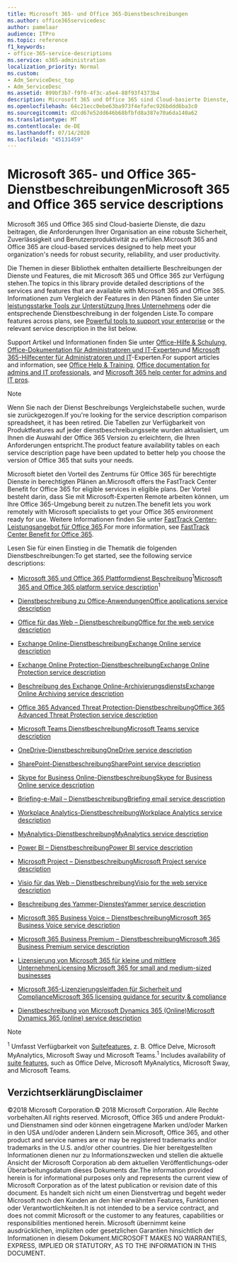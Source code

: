 ```yaml
---
title: Microsoft 365- und Office 365-Dienstbeschreibungen
ms.author: office365servicedesc
author: pamelaar
audience: ITPro
ms.topic: reference
f1_keywords:
- office-365-service-descriptions
ms.service: o365-administration
localization_priority: Normal
ms.custom:
- Adm_ServiceDesc_top
- Adm_ServiceDesc
ms.assetid: 899bf3b7-f9f0-4f3c-a5e4-88f93f4373b4
description: Microsoft 365 und Office 365 sind Cloud-basierte Dienste, die dazu beitragen, die Anforderungen Ihrer Organisation an eine robuste Sicherheit, Zuverlässigkeit und Benutzerproduktivität zu erfüllen.
ms.openlocfilehash: 64c21ecc0ebe63ba973f4efafec926bddd6ba3c0
ms.sourcegitcommit: d2cd67e52dd646b68bfbfd8a387e70a6da140a62
ms.translationtype: MT
ms.contentlocale: de-DE
ms.lasthandoff: 07/14/2020
ms.locfileid: "45131459"
---
```

# <a name="microsoft-365-and-office-365-service-descriptions"></a><span data-ttu-id="2c0d7-103">Microsoft 365- und Office 365-Dienstbeschreibungen</span><span class="sxs-lookup"><span data-stu-id="2c0d7-103">Microsoft 365 and Office 365 service descriptions</span></span> 

<span data-ttu-id="2c0d7-104">Microsoft 365 und Office 365 sind Cloud-basierte Dienste, die dazu beitragen, die Anforderungen Ihrer Organisation an eine robuste Sicherheit, Zuverlässigkeit und Benutzerproduktivität zu erfüllen.</span><span class="sxs-lookup"><span data-stu-id="2c0d7-104">Microsoft 365 and Office 365 are cloud-based services designed to help meet your organization's needs for robust security, reliability, and user productivity.</span></span> 
  
<span data-ttu-id="2c0d7-105">Die Themen in dieser Bibliothek enthalten detaillierte Beschreibungen der Dienste und Features, die mit Microsoft 365 und Office 365 zur Verfügung stehen.</span><span class="sxs-lookup"><span data-stu-id="2c0d7-105">The topics in this library provide detailed descriptions of the services and features that are available with Microsoft 365 and Office 365.</span></span> <span data-ttu-id="2c0d7-106">Informationen zum Vergleich der Features in den Plänen finden Sie unter [leistungsstarke Tools zur Unterstützung Ihres Unternehmens](https://go.microsoft.com/fwlink/?LinkID=799177&amp;clcid=0x409) oder die entsprechende Dienstbeschreibung in der folgenden Liste.</span><span class="sxs-lookup"><span data-stu-id="2c0d7-106">To compare features across plans, see [Powerful tools to support your enterprise](https://go.microsoft.com/fwlink/?LinkID=799177&amp;clcid=0x409) or the relevant service description in the list below.</span></span> 
  
<span data-ttu-id="2c0d7-107">Support Artikel und Informationen finden Sie unter [Office-Hilfe & Schulung](https://support.office.com/), [Office-Dokumentation für Administratoren und IT-Experten](https://docs.microsoft.com/office/)und [Microsoft 365-Hilfecenter für Administratoren und IT](https://docs.microsoft.com/microsoft-365/?view=o365-worldwide)-Experten.</span><span class="sxs-lookup"><span data-stu-id="2c0d7-107">For support articles and information, see [Office Help & Training](https://support.office.com/), [Office documentation for admins and IT professionals](https://docs.microsoft.com/office/), and [Microsoft 365 help center for admins and IT pros](https://docs.microsoft.com/microsoft-365/?view=o365-worldwide).</span></span>
  
> [!NOTE]
> <span data-ttu-id="2c0d7-108">Wenn Sie nach der Dienst Beschreibungs Vergleichstabelle suchen, wurde sie zurückgezogen.</span><span class="sxs-lookup"><span data-stu-id="2c0d7-108">If you're looking for the service description comparison spreadsheet, it has been retired.</span></span> <span data-ttu-id="2c0d7-109">Die Tabellen zur Verfügbarkeit von Produktfeatures auf jeder dienstbeschreibungsseite wurden aktualisiert, um Ihnen die Auswahl der Office 365 Version zu erleichtern, die Ihren Anforderungen entspricht.</span><span class="sxs-lookup"><span data-stu-id="2c0d7-109">The product feature availability tables on each service description page have been updated to better help you choose the version of Office 365 that suits your needs.</span></span> 
  
<span data-ttu-id="2c0d7-110">Microsoft bietet den Vorteil des Zentrums für Office 365 für berechtigte Dienste in berechtigten Plänen an.</span><span class="sxs-lookup"><span data-stu-id="2c0d7-110">Microsoft offers the FastTrack Center Benefit for Office 365 for eligible services in eligible plans.</span></span> <span data-ttu-id="2c0d7-111">Der Vorteil besteht darin, dass Sie mit Microsoft-Experten Remote arbeiten können, um Ihre Office 365-Umgebung bereit zu nutzen.</span><span class="sxs-lookup"><span data-stu-id="2c0d7-111">The benefit lets you work remotely with Microsoft specialists to get your Office 365 environment ready for use.</span></span> <span data-ttu-id="2c0d7-112">Weitere Informationen finden Sie unter [FastTrack Center-Leistungsangebot für Office 365](https://docs.microsoft.com/fasttrack/O365-fasttrack-benefit-for-office-365).</span><span class="sxs-lookup"><span data-stu-id="2c0d7-112">For more information, see [FastTrack Center Benefit for Office 365](https://docs.microsoft.com/fasttrack/O365-fasttrack-benefit-for-office-365).</span></span>
  
<span data-ttu-id="2c0d7-113">Lesen Sie für einen Einstieg in die Thematik die folgenden Dienstbeschreibungen:</span><span class="sxs-lookup"><span data-stu-id="2c0d7-113">To get started, see the following service descriptions:</span></span>
  
- <span data-ttu-id="2c0d7-114">[Microsoft 365 und Office 365 Plattformdienst Beschreibung](office-365-platform-service-description/office-365-platform-service-description.md)<sup>1</sup></span><span class="sxs-lookup"><span data-stu-id="2c0d7-114">[Microsoft 365 and Office 365 platform service description](office-365-platform-service-description/office-365-platform-service-description.md)<sup>1</sup></span></span>

- [<span data-ttu-id="2c0d7-115">Dienstbeschreibung zu Office-Anwendungen</span><span class="sxs-lookup"><span data-stu-id="2c0d7-115">Office applications service description</span></span>](office-applications-service-description/office-applications-service-description.md)

- [<span data-ttu-id="2c0d7-116">Office für das Web – Dienstbeschreibung</span><span class="sxs-lookup"><span data-stu-id="2c0d7-116">Office for the web service description</span></span>](office-online-service-description/office-online-service-description.md)

- [<span data-ttu-id="2c0d7-117">Exchange Online-Dienstbeschreibung</span><span class="sxs-lookup"><span data-stu-id="2c0d7-117">Exchange Online service description</span></span>](exchange-online-service-description/exchange-online-service-description.md)

- [<span data-ttu-id="2c0d7-118">Exchange Online Protection-Dienstbeschreibung</span><span class="sxs-lookup"><span data-stu-id="2c0d7-118">Exchange Online Protection service description</span></span>](exchange-online-protection-service-description/exchange-online-protection-service-description.md)

- [<span data-ttu-id="2c0d7-119">Beschreibung des Exchange Online-Archivierungsdiensts</span><span class="sxs-lookup"><span data-stu-id="2c0d7-119">Exchange Online Archiving service description</span></span>](exchange-online-archiving-service-description/exchange-online-archiving-service-description.md)

- [<span data-ttu-id="2c0d7-120">Office 365 Advanced Threat Protection-Dienstbeschreibung</span><span class="sxs-lookup"><span data-stu-id="2c0d7-120">Office 365 Advanced Threat Protection service description</span></span>](office-365-advanced-threat-protection-service-description.md)

- [<span data-ttu-id="2c0d7-121">Microsoft Teams Dienstbeschreibung</span><span class="sxs-lookup"><span data-stu-id="2c0d7-121">Microsoft Teams service description</span></span>](teams-service-description.md)

- [<span data-ttu-id="2c0d7-122">OneDrive-Dienstbeschreibung</span><span class="sxs-lookup"><span data-stu-id="2c0d7-122">OneDrive service description</span></span>](onedrive-for-business-service-description.md)

- [<span data-ttu-id="2c0d7-123">SharePoint-Dienstbeschreibung</span><span class="sxs-lookup"><span data-stu-id="2c0d7-123">SharePoint service description</span></span>](sharepoint-online-service-description/sharepoint-online-service-description.md)

- [<span data-ttu-id="2c0d7-124">Skype for Business Online-Dienstbeschreibung</span><span class="sxs-lookup"><span data-stu-id="2c0d7-124">Skype for Business Online service description</span></span>](skype-for-business-online-service-description/skype-for-business-online-service-description.md)

- [<span data-ttu-id="2c0d7-125">Briefing-e-Mail – Dienstbeschreibung</span><span class="sxs-lookup"><span data-stu-id="2c0d7-125">Briefing email service description</span></span>](briefing-service-description.md)

- [<span data-ttu-id="2c0d7-126">Workplace Analytics-Dienstbeschreibung</span><span class="sxs-lookup"><span data-stu-id="2c0d7-126">Workplace Analytics service description</span></span>](workplace-analytics-service-description.md)

- [<span data-ttu-id="2c0d7-127">MyAnalytics-Dienstbeschreibung</span><span class="sxs-lookup"><span data-stu-id="2c0d7-127">MyAnalytics service description</span></span>](mya-service-description.md)

- [<span data-ttu-id="2c0d7-128">Power BI – Dienstbeschreibung</span><span class="sxs-lookup"><span data-stu-id="2c0d7-128">Power BI service description</span></span>](power-bi-service-description.md)

- [<span data-ttu-id="2c0d7-129">Microsoft Project – Dienstbeschreibung</span><span class="sxs-lookup"><span data-stu-id="2c0d7-129">Microsoft Project service description</span></span>](project-online-service-description/project-online-service-description.md)

- [<span data-ttu-id="2c0d7-130">Visio für das Web – Dienstbeschreibung</span><span class="sxs-lookup"><span data-stu-id="2c0d7-130">Visio for the web service description</span></span>](visio-online-service-description/visio-online-service-description.md)

- [<span data-ttu-id="2c0d7-131">Beschreibung des Yammer-Dienstes</span><span class="sxs-lookup"><span data-stu-id="2c0d7-131">Yammer service description</span></span>](yammer-service-description/yammer-service-description.md)

- [<span data-ttu-id="2c0d7-132">Microsoft 365 Business Voice – Dienstbeschreibung</span><span class="sxs-lookup"><span data-stu-id="2c0d7-132">Microsoft 365 Business Voice service description</span></span>](microsoft-365-business-voice-service-description.md)

- [<span data-ttu-id="2c0d7-133">Microsoft 365 Business Premium – Dienstbeschreibung</span><span class="sxs-lookup"><span data-stu-id="2c0d7-133">Microsoft 365 Business Premium service description</span></span>](microsoft-365-service-descriptions/microsoft-365-business-service-description.md)

- [<span data-ttu-id="2c0d7-134">Lizensierung von Microsoft 365 für kleine und mittlere Unternehmen</span><span class="sxs-lookup"><span data-stu-id="2c0d7-134">Licensing Microsoft 365 for small and medium-sized businesses</span></span>](microsoft-365-service-descriptions/licensing-microsoft-365-in-smb.md)

- [<span data-ttu-id="2c0d7-135">Microsoft 365-Lizenzierungsleitfaden für Sicherheit und Compliance</span><span class="sxs-lookup"><span data-stu-id="2c0d7-135">Microsoft 365 licensing guidance for security & compliance</span></span>](microsoft-365-service-descriptions/microsoft-365-tenantlevel-services-licensing-guidance/microsoft-365-security-compliance-licensing-guidance.md)

- [<span data-ttu-id="2c0d7-136">Dienstbeschreibung von Microsoft Dynamics 365 (Online)</span><span class="sxs-lookup"><span data-stu-id="2c0d7-136">Microsoft Dynamics 365 (online) service description</span></span>](microsoft-dynamics-365-online-service-description.md)

> [!NOTE]
> <span data-ttu-id="2c0d7-137"><sup>1</sup> Umfasst Verfügbarkeit von [Suitefeatures](https://docs.microsoft.com/office365/servicedescriptions/office-365-platform-service-description/office-365-suite-features), z. B. Office Delve, Microsoft MyAnalytics, Microsoft Sway und Microsoft Teams.</span><span class="sxs-lookup"><span data-stu-id="2c0d7-137"><sup>1</sup> Includes availability of [suite features](https://docs.microsoft.com/office365/servicedescriptions/office-365-platform-service-description/office-365-suite-features), such as Office Delve, Microsoft MyAnalytics, Microsoft Sway, and Microsoft Teams.</span></span>
  
## <a name="disclaimer"></a><span data-ttu-id="2c0d7-138">Verzichtserklärung</span><span class="sxs-lookup"><span data-stu-id="2c0d7-138">Disclaimer</span></span>

<span data-ttu-id="2c0d7-139">&copy;2018 Microsoft Corporation.</span><span class="sxs-lookup"><span data-stu-id="2c0d7-139">&copy; 2018 Microsoft Corporation.</span></span> <span data-ttu-id="2c0d7-140">Alle Rechte vorbehalten.</span><span class="sxs-lookup"><span data-stu-id="2c0d7-140">All rights reserved.</span></span> <span data-ttu-id="2c0d7-141">Microsoft, Office 365 und andere Produkt-und Dienstnamen sind oder können eingetragene Marken und/oder Marken in den USA und/oder anderen Ländern sein.</span><span class="sxs-lookup"><span data-stu-id="2c0d7-141">Microsoft, Office 365, and other product and service names are or may be registered trademarks and/or trademarks in the U.S. and/or other countries.</span></span> <span data-ttu-id="2c0d7-142">Die hier bereitgestellten Informationen dienen nur zu Informationszwecken und stellen die aktuelle Ansicht der Microsoft Corporation ab dem aktuellen Veröffentlichungs-oder Überarbeitungsdatum dieses Dokuments dar.</span><span class="sxs-lookup"><span data-stu-id="2c0d7-142">The information provided herein is for informational purposes only and represents the current view of Microsoft Corporation as of the latest publication or revision date of this document.</span></span> <span data-ttu-id="2c0d7-143">Es handelt sich nicht um einen Dienstvertrag und begeht weder Microsoft noch den Kunden an den hier erwähnten Features, Funktionen oder Verantwortlichkeiten.</span><span class="sxs-lookup"><span data-stu-id="2c0d7-143">It is not intended to be a service contract, and does not commit Microsoft or the customer to any features, capabilities or responsibilities mentioned herein.</span></span> <span data-ttu-id="2c0d7-144">Microsoft übernimmt keine ausdrücklichen, impliziten oder gesetzlichen Garantien hinsichtlich der Informationen in diesem Dokument.</span><span class="sxs-lookup"><span data-stu-id="2c0d7-144">MICROSOFT MAKES NO WARRANTIES, EXPRESS, IMPLIED OR STATUTORY, AS TO THE INFORMATION IN THIS DOCUMENT.</span></span>
 